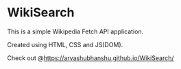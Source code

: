 # WikiSearch

This is a simple Wikipedia Fetch API application.

Created using HTML, CSS and JS(DOM).

Check out @https://aryashubhanshu.github.io/WikiSearch/

